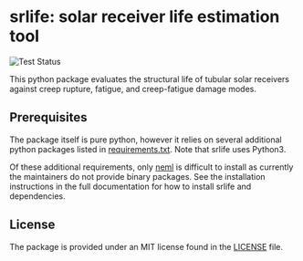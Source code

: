 # srlife: solar receiver life estimation tool

![Test Status](https://github.com/Argonne-National-Laboratory/srlife/workflows/tests/badge.svg?branch=master)

This python package evaluates the structural life of tubular solar receivers against
creep rupture, fatigue, and creep-fatigue damage modes.

## Prerequisites

The package itself is pure python, however it relies on several additional
python packages listed in [requirements.txt](requirements.txt).
Note that srlife uses Python3.

Of these additional requirements, only [neml](https://github.com/Argonne-National-Laboratory/neml)
is difficult to install as currently the maintainers do not provide binary packages.
See the installation instructions in the full documentation for how to install srlife and dependencies.

## License

The package is provided under an MIT license found in the
[LICENSE](LICENSE) file.
